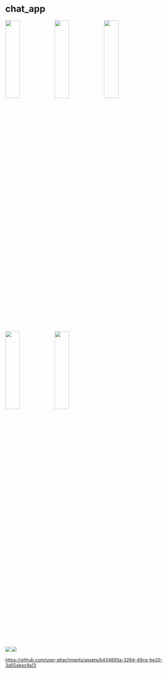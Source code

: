 # chat_app

<p>
  <img src = "https://github.com/user-attachments/assets/467e5b31-361c-4441-bddf-af52f5e14609" height = 25% width = 30%>
  <img src = "https://github.com/user-attachments/assets/199bead6-ef29-4782-945f-d2dc6dce97fe" height = 25% width = 30%>
  <img src = "https://github.com/user-attachments/assets/29e3460b-eee3-40c3-8fa5-ade8cce52840" height = 25% width = 30%>
  <img src = "https://github.com/user-attachments/assets/654fa645-15f9-469e-85d1-62952d62f012" height = 25% width = 30%>
  <img src = "https://github.com/user-attachments/assets/3deca943-9ba5-4db4-b455-455113fff7e1" height = 25% width = 30%>
</p>

 <img src = "https://github.com/user-attachments/assets/4635db2d-fe68-456c-9518-5720685299ca" >
  <img src = "https://github.com/user-attachments/assets/994d7ce4-2f35-428f-b5f4-f1401e4f74aa" >



https://github.com/user-attachments/assets/b434893a-3264-49ce-be20-3d55abec9a13

